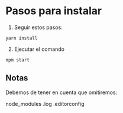 # Pasos para instalar

1. Seguir estos pasos:

```
yarn install
```

2. Ejecutar el comando

```
npm start
```

## Notas

Debemos de tener en cuenta que omitiremos:

node_modules
.log
.editorconfig
